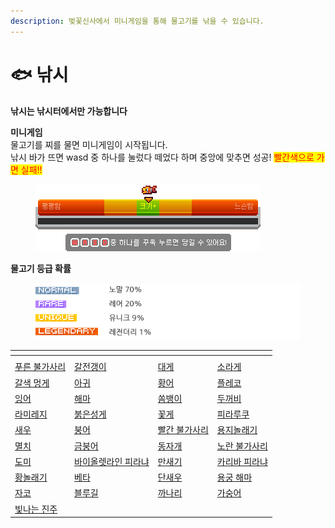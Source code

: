 ```yaml
---
description: 벚꽃신사에서 미니게임을 통해 물고기를 낚을 수 있습니다.
---
```


# 🐟 낚시

**낚시는 낚시터에서만 가능합니다**

**미니게임**\
물고기를 찌를 물면 미니게임이 시작됩니다. \
낚시 바가 뜨면 wasd 중 하나를 눌렀다 떼었다  하며 중앙에 맞추면 성공! <mark style="color:red;">빨간색으로 가면 실패!!</mark>

<div align="left"><figure><img src="../../.gitbook/assets/낚시.png" alt=""><figcaption></figcaption></figure></div>

**물고기 등급 확률**

<div align="left"><figure><img src="../../.gitbook/assets/물고기등급.png" alt=""><figcaption></figcaption></figure></div>



<table data-header-hidden data-full-width="false"><thead><tr><th data-type="files"></th><th data-type="files"></th><th data-type="files"></th><th data-type="files"></th></tr></thead><tbody><tr><td></td><td></td><td></td><td></td></tr><tr><td><a href="../../.gitbook/assets/푸른 불가사리">푸른 불가사리</a></td><td><a href="../../.gitbook/assets/갈전갱이">갈전갱이</a></td><td><a href="../../.gitbook/assets/대게">대게</a></td><td><a href="../../.gitbook/assets/소라게">소라게</a></td></tr><tr><td><a href="../../.gitbook/assets/갈색 멍게">갈색 멍게</a></td><td><a href="../../.gitbook/assets/아귀">아귀</a></td><td><a href="../../.gitbook/assets/황어">황어</a></td><td><a href="../../.gitbook/assets/플레코">플레코</a></td></tr><tr><td><a href="../../.gitbook/assets/잉어">잉어</a></td><td><a href="../../.gitbook/assets/해마">해마</a></td><td><a href="../../.gitbook/assets/쏨뱅이">쏨뱅이</a></td><td><a href="../../.gitbook/assets/두꺼비">두꺼비</a></td></tr><tr><td><a href="../../.gitbook/assets/라미레지">라미레지</a></td><td><a href="../../.gitbook/assets/붉은성게">붉은성게</a></td><td><a href="../../.gitbook/assets/꽃게">꽃게</a></td><td><a href="../../.gitbook/assets/피라루쿠">피라루쿠</a></td></tr><tr><td><a href="../../.gitbook/assets/새우">새우</a></td><td><a href="../../.gitbook/assets/붕어">붕어</a></td><td><a href="../../.gitbook/assets/빨간 불가사리">빨간 불가사리</a></td><td><a href="../../.gitbook/assets/용지놀래기">용지놀래기</a></td></tr><tr><td><a href="../../.gitbook/assets/멸치">멸치</a></td><td><a href="../../.gitbook/assets/금붕어">금붕어</a></td><td><a href="../../.gitbook/assets/동자개">동자개</a></td><td><a href="../../.gitbook/assets/노란 불가사리">노란 불가사리</a></td></tr><tr><td><a href="../../.gitbook/assets/도미">도미</a></td><td><a href="../../.gitbook/assets/바이올렛라인 피라냐">바이올렛라인 피라냐</a></td><td><a href="../../.gitbook/assets/만새기">만새기</a></td><td><a href="../../.gitbook/assets/카리바 피라냐">카리바 피라냐</a></td></tr><tr><td><a href="../../.gitbook/assets/황놀래기">황놀래기</a></td><td><a href="../../.gitbook/assets/베타">베타</a></td><td><a href="../../.gitbook/assets/단새우">단새우</a></td><td><a href="../../.gitbook/assets/용궁 해마">용궁 해마</a></td></tr><tr><td><a href="../../.gitbook/assets/자코">자코</a></td><td><a href="../../.gitbook/assets/블루길">블루길</a></td><td><a href="../../.gitbook/assets/까나리">까나리</a></td><td><a href="../../.gitbook/assets/가숭어">가숭어</a></td></tr><tr><td><a href="../../.gitbook/assets/빛나는 진주">빛나는 진주</a></td><td></td><td></td><td></td></tr></tbody></table>

